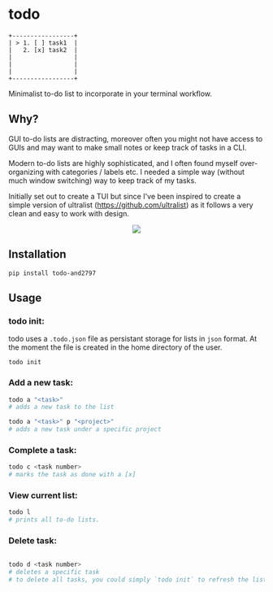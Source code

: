# todo

```
+-----------------+ 
| > 1. [ ] task1  |
|   2. [x] task2  |
|                 | 
|                 | 
|                 | 
+-----------------+ 
```

Minimalist to-do list to incorporate in your terminal workflow. 

## Why?

GUI to-do lists are distracting, moreover often you might not have access to
GUIs and may want to make small notes or keep track of tasks in a CLI.

Modern to-do lists are highly sophisticated, and I often found myself over-organizing
with categories / labels etc. I needed a simple way (without much window switching) way to keep track of my tasks.

Initially set out to create a TUI but since I've been inspired to create a simple version of ultralist (https://github.com/ultralist) 
as it follows a very clean and easy to work with design. 

<p align = "center">
    <img src = https://i.imgur.com/I9rfCur.png>
</p>

## Installation
```
pip install todo-and2797
```

## Usage
### todo init:
todo uses a `.todo.json` file as persistant storage for lists in `json` format. At the moment the file is created in the home directory of the user.

```
todo init
```

### Add a new task:
```python
todo a "<task>" 
# adds a new task to the list

todo a "<task>" p "<project>"
# adds a new task under a specific project
```
### Complete a task:
```python
todo c <task number>
# marks the task as done with a [x]
```

### View current list:
```python
todo l
# prints all to-do lists.
```
### Delete task:
```python

todo d <task number> 
# deletes a specific task 
# to delete all tasks, you could simply `todo init` to refresh the list state.
```

